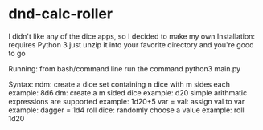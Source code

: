 # dnd-calc-roller
I didn't like any of the dice apps, so I decided to make my own
Installation:
requires Python 3
just unzip it into your favorite directory and you're good to go

Running:
from bash/command line run the command python3 main.py

Syntax:
ndm: create a dice set containing n dice with m sides each
  example: 8d6
dm: create a m sided dice
  example: d20
simple arithmatic expressions are supported
  example: 1d20+5
var = val: assign val to var
  example: dagger = 1d4
roll dice: randomly choose a value
  example: roll 1d20
